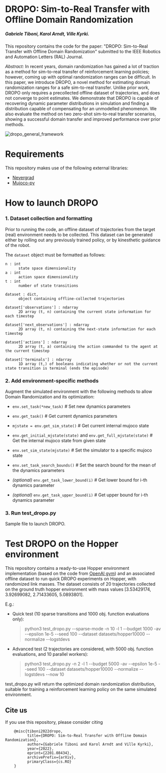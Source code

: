 <!-- # DROPO
Implementation of Domain Randomization Off-Policy Optimization (DROPO) for arbitrary offline datasets. DROPO shortens the reality gap when learning reinforcement learning policies in a sim-to-real setting.
 -->
# DROPO: Sim-to-Real Transfer with Offline Domain Randomization
##### Gabriele Tiboni, Karol Arndt, Ville Kyrki.

This repository contains the code for the paper: "DROPO: Sim-to-Real Transfer with Offline Domain Randomization" submitted to the IEEE Robotics and Automation Letters (RAL) Journal.<!-- , in December 2021. -->

*Abstract:* In recent years, domain randomization has gained a lot of traction as a method for sim-to-real transfer of reinforcement learning policies; however, coming up with optimal randomization ranges can be difficult.
In this paper, we introduce DROPO, a novel method for estimating domain randomization ranges for a safe sim-to-real transfer.
Unlike prior work, DROPO only requires a precollected offline dataset of trajectories, and does not converge to point estimates.
We demonstrate that DROPO is capable of recovering dynamic parameter distributions in simulation and finding a distribution capable of compensating for an unmodelled phenomenon.
We also evaluate the method on two zero-shot sim-to-real transfer scenarios, showing a successful domain transfer and improved performance over prior methods.

![dropo_general_framework](https://www.gabrieletiboni.com/assets/dropo_framework_general.png)

# Requirements

This repository makes use of the following external libraries:
- [Nevergrad](https://github.com/facebookresearch/nevergrad)
- [Mujoco-py](https://github.com/openai/mujoco-py)

<!-- We additionally provide the requirement (requirements.txt) file. -->


# How to launch DROPO

### 1. Dataset collection and formatting

Prior to running the code, an offline dataset of trajectories from the target (real) environment needs to be collected. This dataset can be generated either by rolling out any previously trained policy, or by kinesthetic guidance of the robot.

The `dataset` object must be formatted as follows:

    n : int
          state space dimensionality
    a : int
          action space dimensionality
    t : int
          number of state transitions

    dataset : dict,
          object containing offline-collected trajectories

    dataset['observations'] : ndarray
          2D array (t, n) containing the current state information for each timestep

    dataset['next_observations'] : ndarray
          2D array (t, n) containing the next-state information for each timestep

    dataset['actions'] : ndarray
          2D array (t, a) containing the action commanded to the agent at the current timestep

    dataset['terminals'] : ndarray
          1D array (t,) of booleans indicating whether or not the current state transition is terminal (ends the episode)

### 2. Add environment-specific methods

Augment the simulated environment with the following methods to allow Domain Randomization and its optimization:
- `env.set_task(*new_task)` # Set new dynamics parameters
- `env.get_task()` # Get current dynamics parameters
- `mjstate = env.get_sim_state()` # Get current internal mujoco state
- `env.get_initial_mjstate(state)` and `env.get_full_mjstate(state)` # Get the internal mujoco state from given state
- `env.set_sim_state(mjstate)` # Set the simulator to a specific mujoco state

- `env.set_task_search_bounds()` # Set the search bound for the mean of the dynamics parameters
- _(optional)_ `env.get_task_lower_bound(i)` # Get lower bound for i-th dynamics parameter
- _(optional)_ `env.get_task_upper_bound(i)` # Get upper bound for i-th dynamics parameter


### 3. Run test_dropo.py

Sample file to launch DROPO.


# Test DROPO on the Hopper environment

This repository contains a ready-to-use Hopper environment implementation (based on the code from [OpenAI gym](https://github.com/openai/gym/tree/master/gym/envs/mujoco)) and an associated offline dataset to run quick DROPO experiments on Hopper, with randomized link masses. The dataset consists of 20 trajectories collected on the ground truth hopper environment with mass values \[3.53429174, 3.92699082, 2.71433605, 5.0893801\].

E.g.:

- Quick test (10 sparse transitions and 1000 obj. function evaluations only):
  > python3 test_dropo.py --sparse-mode -n 10 -l 1 --budget 1000 -av --epsilon 1e-5 --seed 100 --dataset datasets/hopper10000 --normalize --logstdevs

- Advanced test (2 trajectories are considered, with 5000 obj. function evaluations, and 10 parallel workers):
  > python3 test_dropo.py -n 2 -l 1 --budget 5000 -av --epsilon 1e-5 --seed 100 --dataset datasets/hopper10000 --normalize --logstdevs --now 10

test_dropo.py will return the optimized domain randomization distribution, suitable for training a reinforcement learning policy on the same simulated environment.

## Cite us
If you use this repository, please consider citing

        @misc{tiboni2022dropo,
              title={DROPO: Sim-to-Real Transfer with Offline Domain Randomization},
              author={Gabriele Tiboni and Karol Arndt and Ville Kyrki},
              year={2022},
              eprint={2201.08434},
              archivePrefix={arXiv},
              primaryClass={cs.RO}
        }

